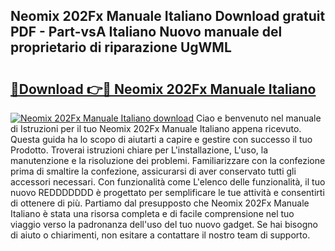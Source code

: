 ## Neomix 202Fx Manuale Italiano Download gratuit PDF - Part-vsA Italiano Nuovo manuale del proprietario di riparazione UgWML

# <h2><a href="http://dfafz8.blite.top/?on=Neomix+202Fx+Manuale+Italiano">🔗Download 👉🔴 Neomix 202Fx Manuale Italiano</a></h2>

[![Neomix 202Fx Manuale Italiano download](https://i.imgur.com/lujVjoI.png)](http://dfafz8.blite.top/?on=Neomix+202Fx+Manuale+Italiano)
Ciao e benvenuto nel manuale di Istruzioni per il tuo Neomix 202Fx Manuale Italiano appena ricevuto. Questa guida ha lo scopo di aiutarti a capire e gestire con successo il tuo Prodotto. Troverai istruzioni chiare per L'installazione, L'uso, la manutenzione e la risoluzione dei problemi. Familiarizzare con la confezione prima di smaltire la confezione, assicurarsi di aver conservato tutti gli accessori necessari. Con funzionalità come L'elenco delle funzionalità, il tuo nuovo REDDDDDDD è progettato per semplificare le tue attività e consentirti di ottenere di più. Partiamo dal presupposto che Neomix 202Fx Manuale Italiano è stata una risorsa completa e di facile comprensione nel tuo viaggio verso la padronanza dell'uso del tuo nuovo gadget. Se hai bisogno di aiuto o chiarimenti, non esitare a contattare il nostro team di supporto.
